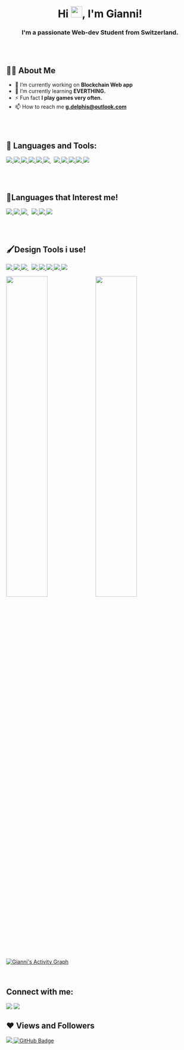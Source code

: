 <h1 align="center">Hi <img src="https://raw.githubusercontent.com/MartinHeinz/MartinHeinz/master/wave.gif" width="30px">, I'm Gianni!</h1>
<h3 align="center">I'm a passionate Web-dev Student from Switzerland.</h3>

<br/>
<br/>


## 👨‍💻 About Me
- 🔭 I’m currently working on **Blockchain Web app**
- 🌱 I’m currently learning **EVERTHING.**
- ⚡ Fun fact **I play games very often.**
- 📫 How to reach me **g.delphis@outlook.com**

<br/>
<br/>

## 🚀 Languages and Tools:
<p align="left">
    <a href="https://www.w3.org/html/" target="_blank"> <img src="https://img.icons8.com/color/48/000000/html-5.png"/> </a> 
    <a href="https://www.w3schools.com/css/" target="_blank"> <img src="https://img.icons8.com/color/48/000000/css3.png"/> </a>
    <a href="https://developer.mozilla.org/en-US/docs/Web/JavaScript" target="_blank"> <img src="https://img.icons8.com/color/48/000000/javascript.png"/> </a>
    <a href="https://php.net/" target="_blank"><img src="https://img.icons8.com/officel/48/000000/php-logo.png"/> </a>
    <a href="https://getbootstrap.com" target="_blank"> <img src="https://img.icons8.com/color/48/000000/bootstrap.png"/> </a>   
    <a style="padding-right:8px;" href="https://www.mysql.com/" target="_blank"> <img src="https://img.icons8.com/fluent/50/000000/mysql-logo.png"/> </a> 
    <a href="https://wordpress.org/" target="_blank"><img src="https://img.icons8.com/color/48/000000/wordpress.png"/> </a> 
    <a href="https://git-scm.com/" target="_blank"> <img src="https://img.icons8.com/color/48/000000/git.png"/> </a> 
    <a href="https://www.npmjs.com/" target="_blank"> <img src="https://img.icons8.com/color/48/000000/npm.png"/> </a>
    <a href="https://developer.apple.com/xcode/" target="_blank"><img src="https://img.icons8.com/color/48/000000/xcode.png"/> </a>
    <a href="https://code.visualstudio.com/" target="_blank"><img src="https://img.icons8.com/color/48/000000/visual-studio-code-2019.png"/> </a>
</p>

<br/>
<br/>

## 🍕Languages that Interest me!
<p align="left"> 
  <a href="https://reactjs.org/" target="_blank"> <img src="https://img.icons8.com/color/48/000000/react-native.png"/> </a>
  <a href="https://www.python.org" target="_blank"> <img src="https://img.icons8.com/color/48/000000/python.png"/> </a>
  <a style="padding-right:8px;" href="https://nodejs.org" target="_blank"> <img src="https://img.icons8.com/color/48/000000/nodejs.png"/> </a>
  <a href="https://www.apple.com/chde/swift/" target="_blank"><img src="https://img.icons8.com/color/48/000000/swift.png"/> </a>
  <a href="https://www.typescriptlang.org/" target="_blank"><img src="https://img.icons8.com/color/48/000000/typescript.png"/> </a>
  <a href="https://vuejs.org/" target="_blank"><img src="https://img.icons8.com/color/48/000000/vue-js.png"/> </a>
</p>

<br/>
<br/>

## 🖌Design Tools i use!
<p align="left"> 
  <a href="https://www.adobe.com/" target="_blank"> <img src="https://img.icons8.com/color/48/000000/adobe-acrobat--v1.png"/> </a>
  <a href="https://www.adobe.com/" target="_blank"> <img src="https://img.icons8.com/color/48/000000/adobe-illustrator--v1.png"/> </a>
  <a style="padding-right:8px;" href="https://www.adobe.com/" target="_blank"> <img src="https://img.icons8.com/color/48/000000/adobe-indesign--v1.png"/> </a>
  <a href="https://www.adobe.com/" target="_blank"> <img src="https://img.icons8.com/color/48/000000/adobe-xd--v1.png"/> </a>
  <a href="https://www.adobe.com/" target="_blank"> <img src="https://img.icons8.com/color/48/000000/adobe-photoshop--v1.png"/> </a>
  <a href="https://www.adobe.com/" target="_blank"> <img src="https://img.icons8.com/color/48/000000/adobe-after-effects--v1.png"/> </a>
  <a href="https://www.adobe.com/" target="_blank"> <img src="https://img.icons8.com/color/48/000000/adobe-premiere-pro--v1.png"/> </a>
  <a href="https://www.adobe.com/" target="_blank"> <img src="https://img.icons8.com/color/48/000000/adobe-bridge--v1.png"/> </a>
</p>



<img align="left" width="47%" src="https://github-readme-stats.vercel.app/api?username=Flippi91&show_icons=true&theme=radical&bg_color=0D1117&text_color=2DBECF&title_color=2DBECF&hide_border=true" />
<img align="left" width="47%" src="https://github-readme-stats.vercel.app/api/top-langs/?username=Flippi91&layout=compact&bg_color=0D1117&text_color=2DBECF&title_color=2DBECF&hide_border=true" />

<br/>
<br/>




<a href="https://github.com/Flippi91/github-readme-activity-graph"><img alt="Gianni's Activity Graph" src="https://activity-graph.herokuapp.com/graph?username=Flippi91&bg_color=0D1117&color=5BCDEC&line=5BCDEC&point=FFFFFF&hide_border=true" /></a>


<br/>

## Connect with me:
<p align="left">

<a href = "https://www.linkedin.com/in/gian-carlo-delphis-0507961a2/"><img src="https://img.icons8.com/fluent/48/000000/linkedin.png"/></a>
<a href = "https://www.instagram.com/gdelphis/"><img src="https://img.icons8.com/fluent/48/000000/instagram-new.png"/></a>

</p>

## ❤ Views and Followers
<a href="https://github.com/Meghna-DAS/github-profile-views-counter">
    <img src="https://komarev.com/ghpvc/?username=FLippi91">
</a>
<a href="https://github.com/Flippi91?tab=followers"><img src="https://img.shields.io/github/followers/Flippi91?label=Followers&style=social" alt="GitHub Badge"></a>
